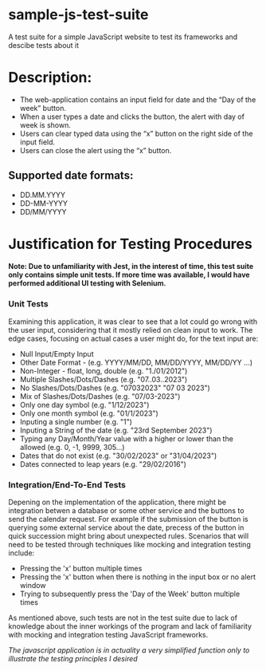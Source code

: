 # sample-js-test-suite
A test suite for a simple JavaScript website to test its frameworks and descibe tests about it 

# Description:
- The web-application contains an input field for date and the “Day of the week” button.
- When a user types a date and clicks the button, the alert with day of week is shown.
- Users can clear typed data using the “x” button on the right side of the input field.
- Users can close the alert using the “x” button.
## Supported date formats:
* DD.MM.YYYY
* DD-MM-YYYY
* DD/MM/YYYY

# Justification for Testing Procedures
#### Note: Due to unfamiliarity with Jest, in the interest of time, this test suite only contains simple unit tests. If more time was available, I would have performed additional UI testing with Selenium. 



### Unit Tests

Examining this application, it was clear to see that a lot could go wrong with the user input, considering that it mostly relied on clean input to work. The edge cases, focusing on actual cases a user might do, for the text input are: 

- Null Input/Empty Input 
- Other Date Format - (e.g. YYYY/MM/DD, MM/DD/YYYY, MM/DD/YY ...)
- Non-Integer - float, long, double (e.g. "1./01/2012")
- Multiple Slashes/Dots/Dashes (e.g.  "07..03..2023")
- No Slashes/Dots/Dashes (e.g. "07032023" "07 03 2023")
- Mix of Slashes/Dots/Dashes (e.g. "07/03-2023")
- Only one day symbol (e.g. "1/12/2023")
- Only one month symbol (e.g. "01/1/2023")
- Inputing a single number (e.g. "1")
- Inputing a String of the date (e.g. "23rd September 2023")
- Typing any Day/Month/Year value with a higher or lower than the allowed (e.g. 0, -1, 9999, 305...)
- Dates that do not exist (e.g. "30/02/2023" or "31/04/2023")
- Dates connected to leap years (e.g. "29/02/2016")

### Integration/End-To-End Tests
Depening on the implementation of the application, there might be integration betwen a database or some other service and the buttons to send the 
calendar request. For example if the submission of the button is querying some external service about the date, precess of the button in quick succession might bring about unexpected rules. Scenarios that will need to be tested through techniques like mocking and integration testing include:

- Pressing the 'x' button multiple times  
- Pressing the 'x' button when there is nothing in the input box or no alert window 
- Trying to subsequently press the 'Day of the Week' button multiple times

As mentioned above, such tests are not in the test suite due to lack of knowledge about the inner workings of the program and lack of familiarity with mocking and integration testing JavaScript frameworks. 

*The javascript application is in actuality a very simplified function only to illustrate the testing principles I desired*



